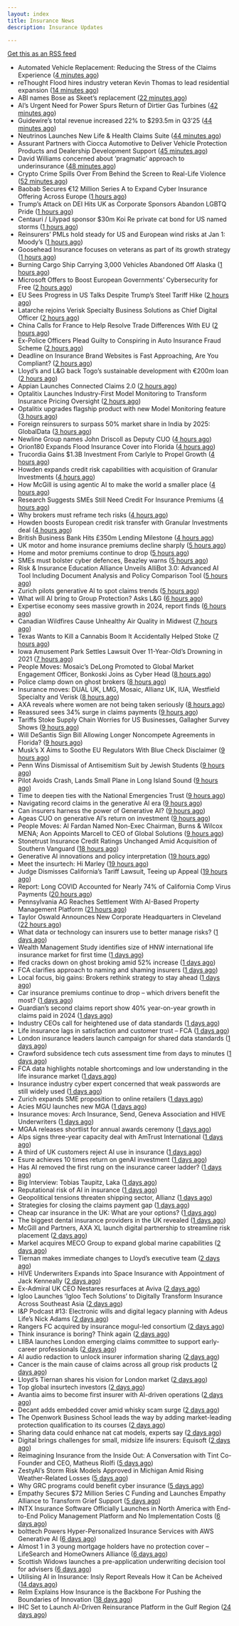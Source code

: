 ```yaml
---
layout: index
title: Insurance News
description: Insurance Updates

---
```


[Get this as an RSS feed](/insurance.rss)

<!-- news_marker starts -->
- Automated Vehicle Replacement: Reducing the Stress of the Claims Experience ([4 minutes ago](https://www.insurancebusinessmag.com/uk/ib-talk/automated-vehicle-replacement-reducing-the-stress-of-the-claims-experience-537958.aspx))
- reThought Flood hires industry veteran Kevin Thomas to lead residential expansion ([14 minutes ago](https://www.reinsurancene.ws/rethought-flood-hires-industry-veteran-kevin-thomas-to-lead-residential-expansion/))
- ABI names Bose as Skeet’s replacement ([22 minutes ago](https://www.postonline.co.uk/news/7957873/abi-names-bose-as-skeet%E2%80%99s-replacement))
- AI’s Urgent Need for Power Spurs Return of Dirtier Gas Turbines ([42 minutes ago](https://www.insurancejournal.com/news/national/2025/06/04/826306.htm))
- Guidewire’s total revenue increased 22% to $293.5m in Q3’25 ([44 minutes ago](https://www.reinsurancene.ws/guidewires-total-revenue-increased-22-to-293-5m-in-q325/))
- Neutrinos Launches New Life & Health Claims Suite ([44 minutes ago](https://insurance-edge.net/2025/06/04/neutrinos-launches-new-life-health-claims-suite/))
- Assurant Partners with Ciocca Automotive to Deliver Vehicle Protection Products and Dealership Development Support ([45 minutes ago](https://www.insurtechinsights.com/assurant-partners-with-ciocca-automotive-to-deliver-vehicle-protection-products-and-dealership-development-support/))
- David Williams concerned about ‘pragmatic’ approach to underinsurance ([48 minutes ago](https://www.postonline.co.uk/news/7957871/david-williams-concerned-about-%E2%80%98pragmatic%E2%80%99-approach-to-underinsurance))
- Crypto Crime Spills Over From Behind the Screen to Real-Life Violence ([52 minutes ago](https://www.insurancejournal.com/news/national/2025/06/04/826303.htm))
- Baobab Secures €12 Million Series A to Expand Cyber Insurance Offering Across Europe ([1 hours ago](https://www.insurtechinsights.com/baobab-secures-e12-million-series-a-to-expand-cyber-insurance-offering-across-europe/))
- Trump’s Attack on DEI Hits UK as Corporate Sponsors Abandon LGBTQ Pride ([1 hours ago](https://www.insurancejournal.com/news/international/2025/06/04/826294.htm))
- Centauri / Lilypad sponsor $30m Koi Re private cat bond for US named storms ([1 hours ago](https://www.reinsurancene.ws/centauri-lilypad-sponsor-30m-koi-re-private-cat-bond-for-us-named-storms/))
- Reinsurers’ PMLs hold steady for US and European wind risks at Jan 1: Moody’s ([1 hours ago](https://www.reinsurancene.ws/reinsurers-pmls-hold-steady-for-us-and-european-wind-risks-at-jan-1-moodys/))
- Goosehead Insurance focuses on veterans as part of its growth strategy ([1 hours ago](https://www.dig-in.com/news/goosehead-focuses-on-business-development-for-veterans))
- Burning Cargo Ship Carrying 3,000 Vehicles Abandoned Off Alaska ([1 hours ago](https://www.insurancejournal.com/news/international/2025/06/04/826290.htm))
- Microsoft Offers to Boost European Governments’ Cybersecurity for Free ([2 hours ago](https://www.insurancejournal.com/news/international/2025/06/04/826287.htm))
- EU Sees Progress in US Talks Despite Trump’s Steel Tariff Hike ([2 hours ago](https://www.insurancejournal.com/news/international/2025/06/04/826284.htm))
- Latarche rejoins Verisk Specialty Business Solutions as Chief Digital Officer ([2 hours ago](https://www.reinsurancene.ws/latarche-rejoins-verisk-specialty-business-solutions-as-chief-digital-officer/))
- China Calls for France to Help Resolve Trade Differences With EU ([2 hours ago](https://www.insurancejournal.com/news/international/2025/06/04/826275.htm))
- Ex-Police Officers Plead Guilty to Conspiring in Auto Insurance Fraud Scheme ([2 hours ago](https://www.insurancejournal.com/news/east/2025/06/04/826271.htm))
- Deadline on Insurance Brand Websites is Fast Approaching, Are You Compliant? ([2 hours ago](https://insurance-edge.net/2025/06/04/deadline-on-insurance-brand-websites-is-fast-approaching-are-you-compliant/))
- Lloyd’s and L&G back Togo’s sustainable development with €200m loan ([2 hours ago](https://www.reinsurancene.ws/lloyds-and-lg-back-togos-sustainable-development-with-e200m-loan/))
- Appian Launches Connected Claims 2.0 ([2 hours ago](https://insurance-edge.net/2025/06/04/appian-launches-connected-claims-2-0/))
- Optalitix Launches Industry-First Model Monitoring to Transform Insurance Pricing Oversight ([2 hours ago](https://www.insurtechinsights.com/optalitix-launches-industry-first-model-monitoring-to-transform-insurance-pricing-oversight/))
- Optalitix upgrades flagship product with new Model Monitoring feature ([3 hours ago](https://www.reinsurancene.ws/optalitix-upgrades-flagship-product-with-new-model-monitoring-feature/))
- Foreign reinsurers to surpass 50% market share in India by 2025: GlobalData ([3 hours ago](https://www.reinsurancene.ws/foreign-reinsurers-to-surpass-50-market-share-in-india-by-2025-globaldata/))
- Newline Group names John Driscoll as Deputy CUO ([4 hours ago](https://www.reinsurancene.ws/newline-group-names-john-driscoll-as-deputy-cuo/))
- Orion180 Expands Flood Insurance Cover into Florida ([4 hours ago](https://insurance-edge.net/2025/06/04/orion180-expands-flood-insurance-cover-into-florida/))
- Trucordia Gains $1.3B Investment From Carlyle to Propel Growth ([4 hours ago](https://www.insurancejournal.com/news/national/2025/06/04/826225.htm))
- Howden expands credit risk capabilities with acquisition of Granular Investments ([4 hours ago](https://www.reinsurancene.ws/howden-expands-credit-risk-capabilities-with-acquisition-of-granular-investments/))
- How McGill is using agentic AI to make the world a smaller place ([4 hours ago](https://www.postonline.co.uk/technology/7957843/how-mcgill-is-using-agentic-ai-to-make-the-world-a-smaller-place))
- Research Suggests SMEs Still Need Credit For Insurance Premiums ([4 hours ago](https://insurance-edge.net/2025/06/04/research-suggests-smes-still-need-credit-for-insurance-premiums/))
- Why brokers must reframe tech risks ([4 hours ago](https://www.insurancebusinessmag.com/uk/news/technology/why-brokers-must-reframe-tech-risks-537908.aspx))
- Howden boosts European credit risk transfer with Granular Investments deal ([4 hours ago](https://www.insurancebusinessmag.com/uk/news/breaking-news/howden-boosts-european-credit-risk-transfer-with-granular-investments-deal-537907.aspx))
- British Business Bank Hits £350m Lending Milestone ([4 hours ago](https://insurance-edge.net/2025/06/04/british-business-bank-hits-350m-lending-milestone/))
- UK motor and home insurance premiums decline sharply ([5 hours ago](https://www.insurancebusinessmag.com/uk/news/auto-motor/uk-motor-and-home-insurance-premiums-decline-sharply-537906.aspx))
- Home and motor premiums continue to drop ([5 hours ago](https://www.postonline.co.uk/personal/7957870/home-and-motor-premiums-continue-to-drop))
- SMEs must bolster cyber defences, Beazley warns ([5 hours ago](https://www.insurancebusinessmag.com/uk/news/cyber/smes-must-bolster-cyber-defences-beazley-warns-537905.aspx))
- Risk & Insurance Education Alliance Unveils AlliBot 3.0: Advanced AI Tool Including Document Analysis and Policy Comparison Tool ([5 hours ago](https://www.insurancejournal.com/services/newswire/2025/06/04/826227.htm))
- Zurich pilots generative AI to spot claims trends ([5 hours ago](https://www.postonline.co.uk/technology/7957786/zurich-pilots-generative-ai-to-spot-claims-trends))
- What will AI bring to Group Protection? Asks L&G ([6 hours ago](https://ifamagazine.com/what-will-ai-bring-to-group-protection-asks-lg/))
- Expertise economy sees massive growth in 2024, report finds ([6 hours ago](https://www.insurancebusinessmag.com/uk/business-strategy/expertise-economy-sees-massive-growth-in-2024-report-finds-537887.aspx))
- Canadian Wildfires Cause Unhealthy Air Quality in Midwest ([7 hours ago](https://www.insurancejournal.com/news/midwest/2025/06/04/826234.htm))
- Texas Wants to Kill a Cannabis Boom It Accidentally Helped Stoke ([7 hours ago](https://www.insurancejournal.com/news/southcentral/2025/06/04/826210.htm))
- Iowa Amusement Park Settles Lawsuit Over 11-Year-Old’s Drowning in 2021 ([7 hours ago](https://www.insurancejournal.com/news/midwest/2025/06/04/826221.htm))
- People Moves: Mosaic’s DeLong Promoted to Global Market Engagement Officer, Bonkoski Joins as Cyber Head ([8 hours ago](https://www.insurancejournal.com/news/national/2025/06/04/826176.htm))
- Police clamp down on ghost brokers ([8 hours ago](https://www.insurancebusinessmag.com/uk/news/breaking-news/police-clamp-down-on-ghost-brokers-537875.aspx))
- Insurance moves: DUAL UK, LMG, Mosaic, Allianz UK, IUA, Westfield Specialty and Verisk ([8 hours ago](https://www.insurancebusinessmag.com/uk/news/breaking-news/insurance-moves-dual-uk-lmg-mosaic-allianz-uk-iua-westfield-specialty-and-verisk-537873.aspx))
- AXA reveals where women are not being taken seriously ([8 hours ago](https://www.insurancebusinessmag.com/uk/news/sme/axa-reveals-where-women-are-not-being-taken-seriously-537872.aspx))
- Reassured sees 34% surge in claims payments ([9 hours ago](https://www.insurancebusinessmag.com/uk/news/life-insurance/reassured-sees-34-surge-in-claims-payments-537871.aspx))
- Tariffs Stoke Supply Chain Worries for US Businesses, Gallagher Survey Shows ([9 hours ago](https://www.insurancejournal.com/news/national/2025/06/04/826193.htm))
- Will DeSantis Sign Bill Allowing Longer Noncompete Agreements in Florida? ([9 hours ago](https://www.insurancejournal.com/news/southeast/2025/06/04/826171.htm))
- Musk’s X Aims to Soothe EU Regulators With Blue Check Disclaimer ([9 hours ago](https://www.insurancejournal.com/news/international/2025/06/04/826202.htm))
- Penn Wins Dismissal of Antisemitism Suit by Jewish Students ([9 hours ago](https://www.insurancejournal.com/news/east/2025/06/04/826241.htm))
- Pilot Avoids Crash, Lands Small Plane in Long Island Sound ([9 hours ago](https://www.insurancejournal.com/news/east/2025/06/04/826245.htm))
- Time to deepen ties with the National Emergencies Trust ([9 hours ago](https://www.postonline.co.uk/claims/7957418/time-to-deepen-ties-with-the-national-emergencies-trust))
- Navigating record claims in the generative AI era ([9 hours ago](https://www.postonline.co.uk/claims/7957811/navigating-record-claims-in-the-generative-ai-era))
- Can insurers harness the power of Generative AI? ([9 hours ago](https://www.postonline.co.uk/technology/7957783/can-insurers-harness-the-power-of-generative-ai))
- Ageas CUO on generative AI’s return on investment ([9 hours ago](https://www.postonline.co.uk/personal/7957686/ageas-cuo-on-generative-ai%E2%80%99s-return-on-investment))
- People Moves: Al Fardan Named Non-Exec Chairman, Burns & Wilcox MENA; Aon Appoints Marcell to CEO of Global Solutions ([9 hours ago](https://www.insurancejournal.com/news/international/2025/06/04/826143.htm))
- Stonetrust Insurance Credit Ratings Unchanged Amid Acquisition of Southern Vanguard ([18 hours ago](https://www.insurancejournal.com/news/southcentral/2025/06/03/826204.htm))
- Generative AI innovations and policy interpretation ([19 hours ago](https://www.dig-in.com/opinion/gene-ai-innovations-and-policy-interpretation))
- Meet the insurtech: Hi Marley ([19 hours ago](https://www.dig-in.com/news/meet-the-insurtech-hi-marley))
- Judge Dismisses California’s Tariff Lawsuit, Teeing up Appeal ([19 hours ago](https://www.insurancejournal.com/news/west/2025/06/03/826186.htm))
- Report: Long COVID Accounted for Nearly 74% of California Comp Virus Payments ([20 hours ago](https://www.insurancejournal.com/news/west/2025/06/03/826173.htm))
- Pennsylvania AG Reaches Settlement With AI-Based Property Management Platform ([21 hours ago](https://www.insurancejournal.com/news/east/2025/06/03/826166.htm))
- Taylor Oswald Announces New Corporate Headquarters in Cleveland ([22 hours ago](https://www.insurancejournal.com/news/midwest/2025/06/03/826161.htm))
- What data or technology can insurers use to better manage risks? ([1 days ago](https://www.dig-in.com/news/insurers-turn-to-ai-new-data-for-risk-assessment-boosts))
- Wealth Management Study identifies size of HNW international life insurance market for first time ([1 days ago](https://ifamagazine.com/wealth-management-study-identifies-size-of-hnw-international-life-insurance-market-for-first-time/))
- Ifed cracks down on ghost broking amid 52% increase ([1 days ago](https://www.postonline.co.uk/personal/7957861/ifed-cracks-down-on-ghost-broking-amid-52-increase))
- FCA clarifies approach to naming and shaming insurers ([1 days ago](https://www.postonline.co.uk/regulation/7957862/fca-clarifies-approach-to-naming-and-shaming-insurers))
- Local focus, big gains: Brokers rethink strategy to stay ahead ([1 days ago](https://www.insurancebusinessmag.com/uk/news/breaking-news/local-focus-big-gains-brokers-rethink-strategy-to-stay-ahead-537764.aspx))
- Car insurance premiums continue to drop – which drivers benefit the most? ([1 days ago](https://www.insurancebusinessmag.com/uk/news/auto-motor/car-insurance-premiums-continue-to-drop--which-drivers-benefit-the-most-537763.aspx))
- Guardian’s second claims report show 40% year-on-year growth in claims paid in 2024 ([1 days ago](https://ifamagazine.com/guardians-second-claims-report-show-40-year-on-year-growth-in-claims-paid-in-2024/))
- Industry CEOs call for heightened use of data standards ([1 days ago](https://www.postonline.co.uk/technology/7957859/industry-ceos-call-for-heightened-use-of-data-standards))
- Life insurance lags in satisfaction and customer trust – FCA ([1 days ago](https://www.insurancebusinessmag.com/uk/news/life-insurance/life-insurance-lags-in-satisfaction-and-customer-trust--fca-537762.aspx))
- London insurance leaders launch campaign for shared data standards ([1 days ago](https://www.insurancebusinessmag.com/uk/news/breaking-news/london-insurance-leaders-launch-campaign-for-shared-data-standards-537761.aspx))
- Crawford subsidence tech cuts assessment time from days to minutes ([1 days ago](https://www.postonline.co.uk/technology/7957753/crawford-subsidence-tech-cuts-assessment-time-from-days-to-minutes))
- FCA data highlights notable shortcomings and low understanding in the life insurance market ([1 days ago](https://ifamagazine.com/fca-data-highlights-notable-shortcomings-and-low-understanding-in-the-life-insurance-market/))
- Insurance industry cyber expert concerned that weak passwords are still widely used ([1 days ago](https://ifamagazine.com/insurance-industry-cyber-expert-concerned-that-weak-passwords-are-still-widely-used/))
- Zurich expands SME proposition to online retailers ([1 days ago](https://www.postonline.co.uk/broker/7957849/zurich-expands-sme-proposition-to-online-retailers))
- Acies MGU launches new MGA ([1 days ago](https://www.insurancebusinessmag.com/uk/news/professional-liability/acies-mgu-launches-new-mga-537736.aspx))
- Insurance moves: Arch Insurance, Send, Geneva Association and HIVE Underwriters ([1 days ago](https://www.insurancebusinessmag.com/uk/news/breaking-news/insurance-moves-arch-insurance-send-geneva-association-and-hive-underwriters-537735.aspx))
- MGAA releases shortlist for annual awards ceremony ([1 days ago](https://www.insurancebusinessmag.com/uk/news/breaking-news/mgaa-releases-shortlist-for-annual-awards-ceremony-537734.aspx))
- Alps signs three-year capacity deal with AmTrust International ([1 days ago](https://www.insurancebusinessmag.com/uk/news/breaking-news/alps-signs-threeyear-capacity-deal-with-amtrust-international-537733.aspx))
- A third of UK customers reject AI use in insurance ([1 days ago](https://www.postonline.co.uk/technology/7957758/a-third-of-uk-customers-reject-ai-use-in-insurance))
- Esure achieves 10 times return on genAI investment ([1 days ago](https://www.postonline.co.uk/technology/7957813/esure-achieves-10-times-return-on-genai-investment))
- Has AI removed the first rung on the insurance career ladder? ([1 days ago](https://www.postonline.co.uk/technology/7957844/has-ai-removed-the-first-rung-on-the-insurance-career-ladder))
- Big Interview: Tobias Taupitz, Laka ([1 days ago](https://www.postonline.co.uk/technology/7957597/big-interview-tobias-taupitz-laka))
- Reputational risk of AI in insurance ([1 days ago](https://www.postonline.co.uk/technology/7957685/reputational-risk-of-ai-in-insurance))
- Geopolitical tensions threaten shipping sector, Allianz ([1 days ago](https://www.dig-in.com/news/geopolitical-tensions-threaten-shipping-sector-allianz))
- Strategies for closing the claims payment gap ([1 days ago](https://www.dig-in.com/opinion/strategies-for-closing-the-claims-payment-gap))
- Cheap car insurance in the UK: What are your options? ([1 days ago](https://www.insurancebusinessmag.com/uk/guides/cheap-car-insurance-in-the-uk-what-are-your-options-537697.aspx))
- The biggest dental insurance providers in the UK revealed ([1 days ago](https://www.insurancebusinessmag.com/uk/guides/the-biggest-dental-insurance-providers-in-the-uk-revealed-537693.aspx))
- McGill and Partners, AXA XL launch digital partnership to streamline risk placement ([2 days ago](https://www.insurancebusinessmag.com/uk/news/breaking-news/mcgill-and-partners-axa-xl-launch-digital-partnership-to-streamline-risk-placement-537652.aspx))
- Markel acquires MECO Group to expand global marine capabilities ([2 days ago](https://www.insurancebusinessmag.com/uk/news/breaking-news/markel-acquires-meco-group-to-expand-global-marine-capabilities-537649.aspx))
- Tiernan makes immediate changes to Lloyd’s executive team ([2 days ago](https://www.postonline.co.uk/lloyd%E2%80%99slondon/7957852/tiernan-makes-immediate-changes-to-lloyd%E2%80%99s-executive-team))
- HIVE Underwriters Expands into Space Insurance with Appointment of Jack Kenneally ([2 days ago](https://www.insurtechinsights.com/hive-underwriters-expands-into-space-insurance-with-appointment-of-jack-kenneally/))
- Ex-Admiral UK CEO Nestares resurfaces at Aviva ([2 days ago](https://www.postonline.co.uk/news/7957850/ex-admiral-uk-ceo-nestares-resurfaces-at-aviva))
- Igloo Launches ‘Igloo Tech Solutions’ to Digitally Transform Insurance Across Southeast Asia ([2 days ago](https://www.insurtechinsights.com/igloo-launches-igloo-tech-solutions-to-digitally-transform-insurance-across-southeast-asia/))
- I&P Podcast #13: Electronic wills and digital legacy planning with Adeus Life’s Nick Adams ([2 days ago](https://ifamagazine.com/ip-podcast-13-electronic-wills-and-digital-legacy-planning-with-adeus-lifes-nick-adams/))
- Rangers FC acquired by insurance mogul-led consortium ([2 days ago](https://www.insurancebusinessmag.com/uk/news/breaking-news/rangers-fc-acquired-by-insurance-mogulled-consortium-537610.aspx))
- Think insurance is boring? Think again ([2 days ago](https://www.insurancebusinessmag.com/uk/news/breaking-news/think-insurance-is-boring-think-again-537609.aspx))
- LIIBA launches London emerging claims committee to support early-career professionals ([2 days ago](https://www.insurancebusinessmag.com/uk/news/breaking-news/liiba-launches-london-emerging-claims-committee-to-support-earlycareer-professionals-537608.aspx))
- AI audio redaction to unlock insurer information sharing ([2 days ago](https://www.postonline.co.uk/technology/7957736/ai-audio-redaction-to-unlock-insurer-information-sharing))
- Cancer is the main cause of claims across all group risk products ([2 days ago](https://ifamagazine.com/cancer-is-the-main-cause-of-claims-across-all-group-risk-products/))
- Lloyd’s Tiernan shares his vision for London market ([2 days ago](https://www.postonline.co.uk/lloyd%E2%80%99slondon/7957845/lloyd%E2%80%99s-tiernan-shares-his-vision-for-london-market))
- Top global insurtech investors ([2 days ago](https://www.dig-in.com/list/top-global-insurtech-investors))
- Avantia aims to become first insurer with AI-driven operations ([2 days ago](https://www.postonline.co.uk/personal/7957719/avantia-aims-to-become-first-insurer-with-ai-driven-operations))
- Decant adds embedded cover amid whisky scam surge ([2 days ago](https://www.postonline.co.uk/broker/7957840/decant-adds-embedded-cover-amid-whisky-scam-surge))
- The Openwork Business School leads the way by adding market-leading protection qualification to its courses ([2 days ago](https://ifamagazine.com/the-openwork-business-school-leads-the-way-by-adding-market-leading-protection-qualification-to-its-courses/))
- Sharing data could enhance nat cat models, experts say ([2 days ago](https://www.dig-in.com/news/sharing-data-could-enhance-nat-cat-models-experts-say))
- Digital brings challenges for small, midsize life insurers: Equisoft ([2 days ago](https://www.dig-in.com/news/digital-brings-challenges-for-small-midsize-life-insurers-equisoft))
- Reimagining Insurance from the Inside Out: A Conversation with Tint Co-Founder and CEO, Matheus Riolfi ([5 days ago](https://www.insurtechinsights.com/reimagining-insurance-from-the-inside-out-a-conversation-with-tint-co-founder-and-ceo-matheus-riolfi/))
- ZestyAI’s Storm Risk Models Approved in Michigan Amid Rising Weather-Related Losses ([5 days ago](https://www.insurtechinsights.com/zestyais-storm-risk-models-approved-in-michigan-amid-rising-weather-related-losses/))
- Why GRC programs could benefit cyber insurance ([5 days ago](https://www.dig-in.com/opinion/why-grc-programs-could-benefit-cyber-insurance))
- Empathy Secures $72 Million Series C Funding and Launches Empathy Alliance to Transform Grief Support ([5 days ago](https://www.insurtechinsights.com/empathy-secures-72-million-series-c-funding-and-launches-empathy-alliance-to-transform-grief-support/))
- INTX Insurance Software Officially Launches in North America with End-to-End Policy Management Platform and No Implementation Costs ([6 days ago](https://www.insurtechinsights.com/intx-insurance-software-officially-launches-in-north-america-with-end-to-end-policy-management-platform-and-no-implementation-costs/))
- bolttech Powers Hyper-Personalized Insurance Services with AWS Generative AI ([6 days ago](https://www.insurtechinsights.com/bolttech-powers-hyper-personalized-insurance-services-with-aws-generative-ai/))
- Almost 1 in 3 young mortgage holders have no protection cover – LifeSearch and HomeOwners Alliance ([6 days ago](https://ifamagazine.com/almost-1-in-3-young-mortgage-holders-have-no-protection-cover-lifesearch-and-homeowners-alliance/))
- Scottish Widows launches a pre-application underwriting decision tool for advisers ([6 days ago](https://ifamagazine.com/scottish-widows-launches-a-pre-application-underwriting-decision-tool-for-advisers/))
- Utilising AI in Insurance: Insly Report Reveals How it Can be Acheived ([14 days ago](https://thefintechtimes.com/utilising-ai-in-insurance-insly-report-reveals-how-it-can-be-acheived/))
- Relm Explains How Insurance is the Backbone For Pushing the Boundaries of Innovation ([18 days ago](https://thefintechtimes.com/relm-explains-how-insurance-is-the-backbone-for-pushing-the-boundaries-of-innovation/))
- IHC Set to Launch AI-Driven Reinsurance Platform in the Gulf Region ([24 days ago](https://thefintechtimes.com/ihc-set-to-launch-ai-driven-reinsurance-platform/))

<!-- news_marker ends -->